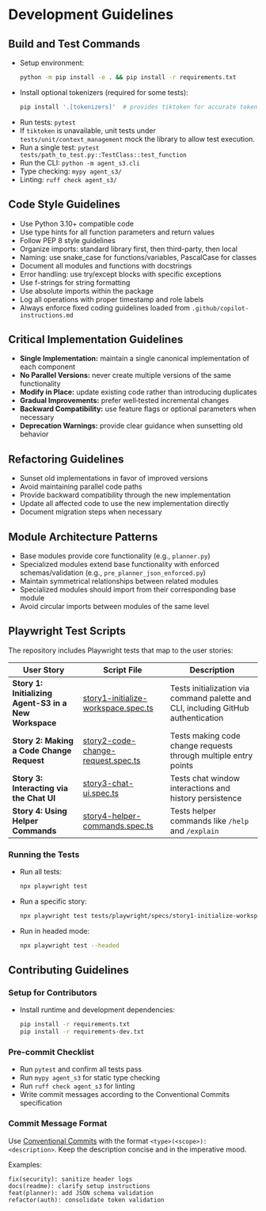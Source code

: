 <!--
File: docs/development_guidelines.md
Description: Consolidated development guidelines for Agent-S3.
-->

# Development Guidelines

## Build and Test Commands

- Setup environment:
  ```bash
  python -m pip install -e . && pip install -r requirements.txt
  ```
- Install optional tokenizers (required for some tests):
  ```bash
  pip install '.[tokenizers]'  # provides tiktoken for accurate token counting
  ```
- Run tests: `pytest`
- If `tiktoken` is unavailable, unit tests under `tests/unit/context_management` mock the library to allow test execution.
- Run a single test: `pytest tests/path_to_test.py::TestClass::test_function`
- Run the CLI: `python -m agent_s3.cli`
- Type checking: `mypy agent_s3/`
- Linting: `ruff check agent_s3/`

## Code Style Guidelines
- Use Python 3.10+ compatible code
- Use type hints for all function parameters and return values
- Follow PEP 8 style guidelines
- Organize imports: standard library first, then third-party, then local
- Naming: use snake_case for functions/variables, PascalCase for classes
- Document all modules and functions with docstrings
- Error handling: use try/except blocks with specific exceptions
- Use f-strings for string formatting
- Use absolute imports within the package
- Log all operations with proper timestamp and role labels
- Always enforce fixed coding guidelines loaded from `.github/copilot-instructions.md`

## Critical Implementation Guidelines
- **Single Implementation:** maintain a single canonical implementation of each component
- **No Parallel Versions:** never create multiple versions of the same functionality
- **Modify in Place:** update existing code rather than introducing duplicates
- **Gradual Improvements:** prefer well‑tested incremental changes
- **Backward Compatibility:** use feature flags or optional parameters when necessary
- **Deprecation Warnings:** provide clear guidance when sunsetting old behavior

## Refactoring Guidelines
- Sunset old implementations in favor of improved versions
- Avoid maintaining parallel code paths
- Provide backward compatibility through the new implementation
- Update all affected code to use the new implementation directly
- Document migration steps when necessary

## Module Architecture Patterns
- Base modules provide core functionality (e.g., `planner.py`)
- Specialized modules extend base functionality with enforced schemas/validation (e.g., `pre_planner_json_enforced.py`)
- Maintain symmetrical relationships between related modules
- Specialized modules should import from their corresponding base module
- Avoid circular imports between modules of the same level

## Playwright Test Scripts

The repository includes Playwright tests that map to the user stories:

| User Story | Script File | Description |
|------------|-------------|-------------|
| **Story 1: Initializing Agent-S3 in a New Workspace** | [story1-initialize-workspace.spec.ts](../tests/playwright/specs/story1-initialize-workspace.spec.ts) | Tests initialization via command palette and CLI, including GitHub authentication |
| **Story 2: Making a Code Change Request** | [story2-code-change-request.spec.ts](../tests/playwright/specs/story2-code-change-request.spec.ts) | Tests making code change requests through multiple entry points |
| **Story 3: Interacting via the Chat UI** | [story3-chat-ui.spec.ts](../tests/playwright/specs/story3-chat-ui.spec.ts) | Tests chat window interactions and history persistence |
| **Story 4: Using Helper Commands** | [story4-helper-commands.spec.ts](../tests/playwright/specs/story4-helper-commands.spec.ts) | Tests helper commands like `/help` and `/explain` |

### Running the Tests

- Run all tests:
  ```bash
  npx playwright test
  ```
- Run a specific story:
  ```bash
  npx playwright test tests/playwright/specs/story1-initialize-workspace.spec.ts
  ```
- Run in headed mode:
  ```bash
  npx playwright test --headed
  ```

## Contributing Guidelines

### Setup for Contributors
- Install runtime and development dependencies:
  ```bash
  pip install -r requirements.txt
  pip install -r requirements-dev.txt
  ```

### Pre-commit Checklist
- Run `pytest` and confirm all tests pass
- Run `mypy agent_s3` for static type checking  
- Run `ruff check agent_s3` for linting
- Write commit messages according to the Conventional Commits specification

### Commit Message Format
Use [Conventional Commits](https://www.conventionalcommits.org/) with the format `<type>(<scope>): <description>`.
Keep the description concise and in the imperative mood.

Examples:
```
fix(security): sanitize header logs
docs(readme): clarify setup instructions
feat(planner): add JSON schema validation
refactor(auth): consolidate token validation
```
